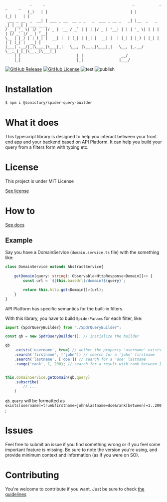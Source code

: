 ```
           _     _                                       _           _ _     _
          (_)   | |                                     | |         (_| |   | |
 ___ _ __  _  __| | ___ _ __  __ _ _   _  ___ _ __ _   _| |__  _   _ _| | __| | ___ _ __
/ __| '_ \| |/ _` |/ _ | '__ / _` | | | |/ _ | '__| | | | '_ \| | | | | |/ _` |/ _ | '__|
\__ | |_) | | (_| |  __| |  | (_| | |_| |  __| |  | |_| | |_) | |_| | | | (_| |  __| |
|___| .__/|_|\__,_|\___|_|   \__, |\__,_|\___|_|   \__, |_.__/ \__,_|_|_|\__,_|\___|_|
    | |                         | |                 __/
    |_|                         |_|                |___/
```


[![GitHub Release](https://github-basic-badges.herokuapp.com/release/Sonicfury/spider-query-builder.svg)]()
[![GitHub License](https://github-basic-badges.herokuapp.com/license/Sonicfury/spider-query-builder.svg)]()
![test](https://github.com/sonicfury/spider-query-builder/actions/workflows/test.yml/badge.svg)
![publish](https://github.com/sonicfury/spider-query-builder/actions/workflows/publish.yml/badge.svg)

# Installation
```bash
$ npm i @sonicfury/spider-query-builder
```

# What it does

This typescript library is designed to help you interact between your front end app and your backend based on API Platform. It can
help you build your query from a filters form with typing etc.

# License
This project is under MIT License

[See license](LICENSE)

# How to

[See docs](docs/docs.md)
## Example
Say you have a DomainService (`domain.service.ts` file) with the something like:

```typescript
class DomainService extends AbstractService{
    
    getDomain(query: string): Observable<HttpResponse<Domain[]>> {
        const url = `${this.baseUrl}/domain?${query}`;

        return this.http.get<Domain[]>(url);
    }
}
```

API Platform has specific semantics for the built-in filters.

With this library, you have to build `SpiderParams` for each filter, like:

```typescript
import {SpdrQueryBuilder} from "./SpdrQueryBuilder";

const qb = new SpdrQueryBuilder(); // initialize the builder

qb
    .exists('username', true) // wether the property 'username' exists
    .search('firstname', ['john']) // search for a 'john' firstname
    .search('lastname', ['doe']) // search for a 'doe' lastname
    .range('rank', 1, 200); // search for a result with rank between 1 and 200


this.domainService.getDomain(qb.query)
    .subscribe(
        // ...
    )
```

`qb.query` will be formatted as `exists[username]=true&firstname=john&lastname=doe&rank[between]=1..200`;

# Issues

Feel free to submit an issue if you find something wrong or if you feel some important feature is missing. Be sure to note the version you're using, and provide minimum context and information (as if you were on SO). 
# Contributing

You're welcome to contribute if you want. Just be sure to check [the guidelines](CONTRIBUTING.md)